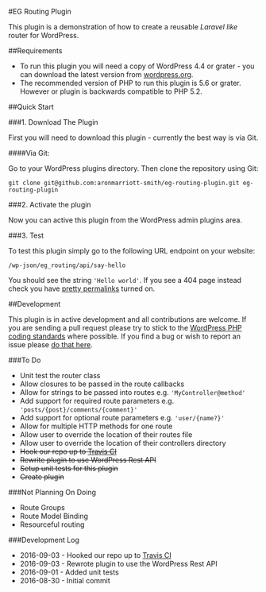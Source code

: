 #EG Routing Plugin

This plugin is a demonstration of how to create a reusable *Laravel like* router for WordPress.

##Requirements

* To run this plugin you will need a copy of WordPress 4.4 or grater - you can download the latest version from [wordpress.org](https://wordpress.org/download/).
* The recommended version of PHP to run this plugin is 5.6 or grater. However or plugin is backwards compatible to PHP 5.2.

##Quick Start

###1. Download The Plugin

First you will need to download this plugin - currently the best way is via Git.

####Via Git:

Go to your WordPress plugins directory.
Then clone the repository using Git:

```
git clone git@github.com:aronmarriott-smith/eg-routing-plugin.git eg-routing-plugin
```

###2. Activate the plugin

Now you can active this plugin from the WordPress admin plugins area.

###3. Test

To test this plugin simply go to the following URL endpoint on your website:

```
/wp-json/eg_routing/api/say-hello
```
You should see the string `'Hello world'`. If you see a 404 page instead check you have [pretty permalinks](https://codex.wordpress.org/Using_Permalinks#Choosing_your_permalink_structure) turned on.

##Development

This plugin is in active development and all contributions are welcome. If you are sending a pull request please try to stick to the [WordPress PHP coding standards](https://make.wordpress.org/core/handbook/best-practices/coding-standards/php/) where possible. If you find a bug or wish to report an issue please [do that here](https://github.com/aronmarriott-smith/eg-routing-plugin/issues).

###To Do
* Unit test the router class
* Allow closures to be passed in the route callbacks
* Allow for strings to be passed into routes e.g. `'MyController@method'`
* Add support for required route parameters e.g. `'posts/{post}/comments/{comment}'`
* Add support for optional route parameters e.g. `'user/{name?}'`
* Allow for multiple HTTP methods for one route
* Allow user to override the location of their routes file
* Allow user to override the location of their controllers directory
* ~~Hook our repo up to [Travis CI](https://travis-ci.org/)~~
* ~~Rewrite plugin to use WordPress Rest API~~
* ~~Setup unit tests for this plugin~~
* ~~Create plugin~~

###Not Planning On Doing
* Route Groups
* Route Model Binding
* Resourceful routing

###Development Log
* 2016-09-03 - Hooked our repo up to [Travis CI](https://travis-ci.org/aronmarriott-smith/eg-routing-plugin)
* 2016-09-03 - Rewrote plugin to use the WordPress Rest API
* 2016-09-01 - Added unit tests
* 2016-08-30 - Initial commit
